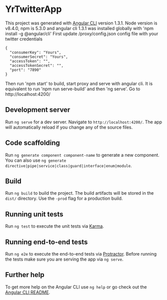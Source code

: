 # YrTwitterApp

This project was generated with [Angular CLI](https://github.com/angular/angular-cli) version 1.3.1.
Node version is v8.4.0, npm is 5.3.0 and angular cli 1.3.1 was installed globally with 'npm install -g @angular/cli'
First update /proxy/config.json config file with your twitter credentials
```
{
  "consumerKey": "Yours",
  "consumerSecret": "Yours",
  "accessToken": "",
  "accessTokenSecret": "",
  "port": "7890"
}
```
Then run 'npm start' to build, start proxy and serve with angular cli.
It is equivalent to run 'npm run serve-build' and then 'ng serve'.
Go to http://localhost:4200/

## Development server

Run `ng serve` for a dev server. Navigate to `http://localhost:4200/`. The app will automatically reload if you change any of the source files.

## Code scaffolding

Run `ng generate component component-name` to generate a new component. You can also use `ng generate directive|pipe|service|class|guard|interface|enum|module`.

## Build

Run `ng build` to build the project. The build artifacts will be stored in the `dist/` directory. Use the `-prod` flag for a production build.

## Running unit tests

Run `ng test` to execute the unit tests via [Karma](https://karma-runner.github.io).

## Running end-to-end tests

Run `ng e2e` to execute the end-to-end tests via [Protractor](http://www.protractortest.org/).
Before running the tests make sure you are serving the app via `ng serve`.

## Further help

To get more help on the Angular CLI use `ng help` or go check out the [Angular CLI README](https://github.com/angular/angular-cli/blob/master/README.md).
